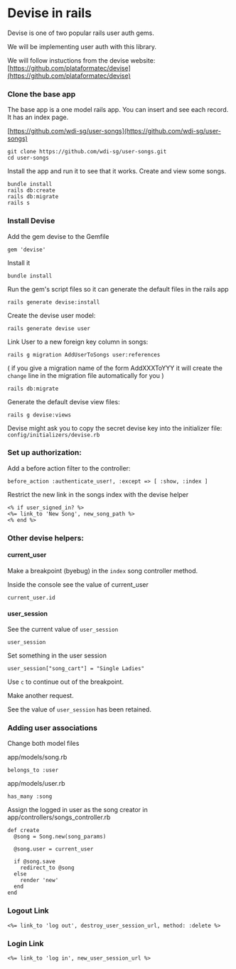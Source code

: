 # Devise in rails

Devise is one of two popular rails user auth gems.

We will be implementing user auth with this library.

We will follow instuctions from the devise website:
[https://github.com/plataformatec/devise](https://github.com/plataformatec/devise)


### Clone the base app
The base app is a one model rails app. You can insert and see each record. It has an index page.

[https://github.com/wdi-sg/user-songs](https://github.com/wdi-sg/user-songs)

```
git clone https://github.com/wdi-sg/user-songs.git
cd user-songs
```
Install the app and run it to see that it works.
Create and view some songs.
```
bundle install
rails db:create
rails db:migrate
rails s
```

### Install Devise

Add the gem devise to the Gemfile
```
gem 'devise'
```
Install it
```
bundle install
```

Run the gem's script files so it can generate the default files in the rails app
```
rails generate devise:install
```

Create the devise user model:
```
rails generate devise user
```

Link User to a new foreign key column in songs:
```
rails g migration AddUserToSongs user:references
```
( if you give a migration name of the form AddXXXToYYY it will create the `change` line in the migration file automatically for you )


```
rails db:migrate
```

Generate the default devise view files:
```
rails g devise:views
```

Devise might ask you to copy the secret devise key into the initializer file: `config/initializers/devise.rb`

### Set up authorization:
Add a before action filter to the controller:
```
before_action :authenticate_user!, :except => [ :show, :index ]
```

Restrict the new link in the songs index with the devise helper
```
<% if user_signed_in? %>
<%= link_to 'New Song', new_song_path %>
<% end %>
```

### Other devise helpers:

#### current_user
Make a breakpoint (byebug) in the `index` song controller method.

Inside the console see the value of current_user
```
current_user.id
```
#### user_session
See the current value of `user_session`
```
user_session
```
Set something in the user session

```
user_session["song_cart"] = "Single Ladies"
```

Use `c` to continue out of the breakpoint.

Make another request.

See the value of `user_session` has been retained.

### Adding user associations

Change both model files

app/models/song.rb
```
belongs_to :user
```

app/models/user.rb
```
has_many :song
```

Assign the logged in user as the song creator in app/controllers/songs_controller.rb
```
def create
  @song = Song.new(song_params)

  @song.user = current_user

  if @song.save
    redirect_to @song
  else
    render 'new'
  end
end
```
### Logout Link
```
<%= link_to 'log out', destroy_user_session_url, method: :delete %>
```

### Login Link
```
<%= link_to 'log in', new_user_session_url %>
```
